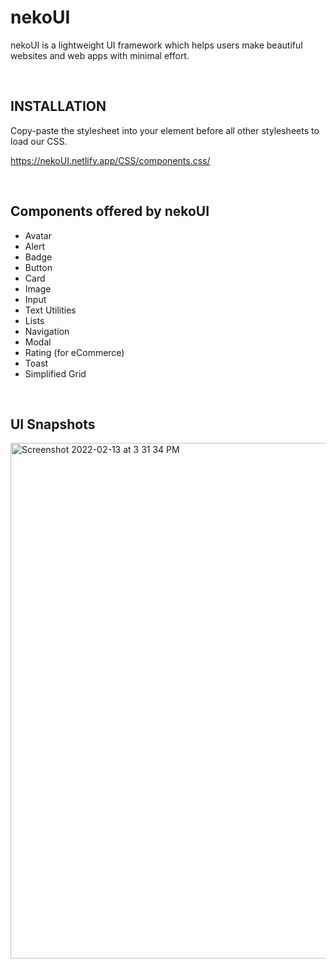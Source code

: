 # nekoUI
 nekoUI is a lightweight UI framework which helps users make beautiful websites and web apps with minimal effort. 
 
 <br>
 
 ## INSTALLATION
 
 Copy-paste the stylesheet <link> into your <head> element before all other stylesheets to load our CSS.
 
 https://nekoUI.netlify.app/CSS/components.css/ 
 
  <br>
 
 ## Components offered by nekoUI
 
- Avatar
- Alert
- Badge
- Button
- Card
- Image
- Input
- Text Utilities
- Lists
- Navigation
- Modal
- Rating (for eCommerce)
- Toast
- Simplified Grid

 <br>
 
## UI Snapshots
 
 <img width="825" alt="Screenshot 2022-02-13 at 3 31 34 PM" src="https://user-images.githubusercontent.com/53048695/153748165-75fcbb21-37f6-40c6-bf3e-726c355af5b5.png">


